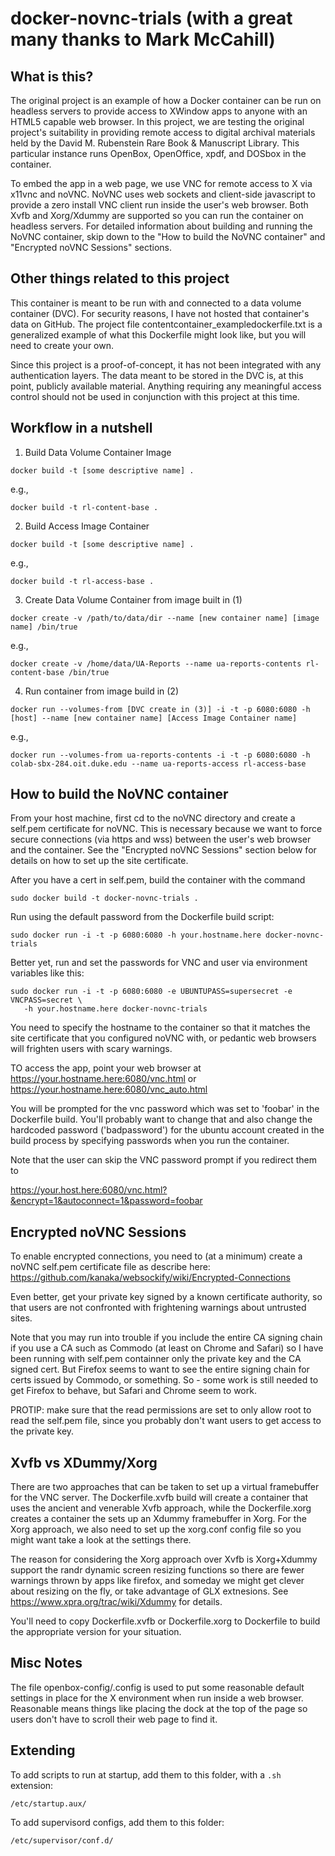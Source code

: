 docker-novnc-trials (with a great many thanks to Mark McCahill)
===============================================================

What is this?
-------------
The original project is an example of how a Docker container can be
run on headless servers to provide access to XWindow apps to anyone with
an HTML5 capable web browser. In this project, we are testing the original project's suitability in providing remote access to digital archival materials held by the David M. Rubenstein Rare Book & Manuscript Library. This particular instance runs OpenBox, OpenOffice, xpdf, and DOSbox in the container.

To embed the app in a web page, we use VNC for remote access to X via x11vnc and noVNC.
NoVNC uses web sockets and client-side javascript to provide a zero install VNC 
client run inside the user's web browser. Both Xvfb and Xorg/Xdummy are supported so
you can run the container on headless servers. For detailed information about building and running the NoVNC container, skip down to the "How to build the NoVNC container" and "Encrypted noVNC Sessions" sections.

Other things related to this project
------------------------------------
This container is meant to be run with and connected to a data volume container (DVC). For security reasons, I have not hosted that container's data on GitHub. The project file contentcontainer_exampledockerfile.txt is a generalized example of what this Dockerfile might look like, but you will need to create your own.

Since this project is a proof-of-concept, it has not been integrated with any authentication layers. The data meant to be stored in the DVC is, at this point, publicly available material. Anything requiring any meaningful access control should not be used in conjunction with this project at this time.

Workflow in a nutshell
----------------------
1) Build Data Volume Container Image
```
docker build -t [some descriptive name] .
```
e.g.,
```
docker build -t rl-content-base .
```
2) Build Access Image Container	
```
docker build -t [some descriptive name] .
```
e.g., 
```
docker build -t rl-access-base . 
```
3) Create Data Volume Container from image built in (1)
```
docker create -v /path/to/data/dir --name [new container name] [image name] /bin/true
```
e.g., 
```
docker create -v /home/data/UA-Reports --name ua-reports-contents rl-content-base /bin/true
```
4) Run container from image build in (2)
```
docker run --volumes-from [DVC create in (3)] -i -t -p 6080:6080 -h [host] --name [new container name] [Access Image Container name]
```
e.g., 
```
docker run --volumes-from ua-reports-contents -i -t -p 6080:6080 -h colab-sbx-284.oit.duke.edu --name ua-reports-access rl-access-base
```
How to build the NoVNC container 
--------------------------------
From your host machine, first cd to the noVNC directory and create a self.pem certificate 
for noVNC. This is necessary because we want to force secure connections 
(via https and wss) between the user's web browser and the container. 
See the "Encrypted noVNC Sessions" section below for details on how to
set up the site certificate.

After you have a cert in self.pem, build the container with the command
```
sudo docker build -t docker-novnc-trials .
```

Run using the default password from the Dockerfile build script:
```
sudo docker run -i -t -p 6080:6080 -h your.hostname.here docker-novnc-trials
```

Better yet, run and set the passwords for VNC and user via environment variables like this:

```
sudo docker run -i -t -p 6080:6080 -e UBUNTUPASS=supersecret -e VNCPASS=secret \
   -h your.hostname.here docker-novnc-trials
```
You need to specify the hostname to the container so that it matches the
site certificate that you configured noVNC with, or pedantic web browsers will
frighten users with scary warnings. 

TO access the app, point your web browser at
    https://your.hostname.here:6080/vnc.html
or
    https://your.hostname.here:6080/vnc_auto.html

You will be prompted for the vnc password which was set to 'foobar' in the
Dockerfile build. You'll probably want to change that and also change the 
hardcoded password ('badpassword') for the ubuntu account created 
in the build process by specifying passwords when you run the container.

Note that the user can skip the VNC password prompt if you redirect them to 

 https://your.host.here:6080/vnc.html?&encrypt=1&autoconnect=1&password=foobar


Encrypted noVNC Sessions
------------------------
To enable encrypted connections, you need to (at a minimum) create a 
noVNC self.pem certificate file as describe here: 
   https://github.com/kanaka/websockify/wiki/Encrypted-Connections

Even better, get your private key signed by a known certificate authority,
so that users are not confronted with frightening warnings about untrusted sites. 

Note that you may run into trouble if you include the entire CA signing 
chain if you use a CA such as Commodo (at least on Chrome and Safari) so I 
have been running with self.pem containner only the private key and the 
CA signed cert. But Firefox seems to want to see the entire signing chain for certs issued 
by Commodo, or something. So - some work is still needed to get Firefox
to behave, but Safari and Chrome seem to work.

PROTIP: make sure that the read permissions are set to only allow root to read the
self.pem file, since you probably don't want users to get access to the private key.

Xvfb vs XDummy/Xorg
-------------------
There are two approaches that can be taken to set up a virtual framebuffer for the VNC
server. The Dockerfile.xvfb build will create a container that uses the ancient and venerable
Xvfb approach, while the Dockerfile.xorg creates a container the sets up an Xdummy framebuffer
in Xorg. For the Xorg approach, we also need to set up the xorg.conf config file so you might 
want take a look at the settings there.

The reason for considering the Xorg approach over Xvfb is Xorg+Xdummy support the randr 
dynamic screen resizing functions so there are fewer warnings thrown by apps like firefox,
and someday we might get clever about resizing on the fly, or take advantage of GLX extnesions.
See https://www.xpra.org/trac/wiki/Xdummy for details.

You'll need to copy Dockerfile.xvfb or Dockerfile.xorg to Dockerfile to build the appropriate
version for your situation.

Misc Notes
----------
The file openbox-config/.config is used to put some reasonable default settings in place for 
the X environment when run inside a web browser. Reasonable means things like placing the dock 
at the top of the page so users don't have to scroll their web page to find it.

Extending
---------

To add scripts to run at startup, add them to this folder, with a ```.sh``` extension:

```
/etc/startup.aux/
```

To add supervisord configs, add them to this folder:
```
/etc/supervisor/conf.d/
```